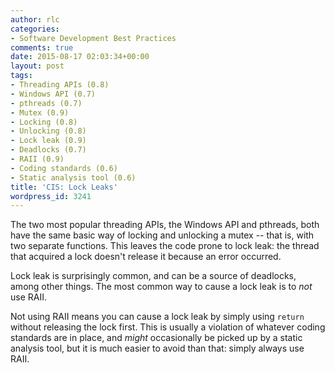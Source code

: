 ```yaml
---
author: rlc
categories:
- Software Development Best Practices
comments: true
date: 2015-08-17 02:03:34+00:00
layout: post
tags:
- Threading APIs (0.8)
- Windows API (0.7)
- pthreads (0.7)
- Mutex (0.9)
- Locking (0.8)
- Unlocking (0.8)
- Lock leak (0.9)
- Deadlocks (0.7)
- RAII (0.9)
- Coding standards (0.6)
- Static analysis tool (0.6)
title: 'CIS: Lock Leaks'
wordpress_id: 3241
---
```


The two most popular threading APIs, the Windows API and pthreads, both have the same basic way of locking and unlocking a mutex -- that is, with two separate functions. This leaves the code prone to lock leak: the thread that acquired a lock doesn't release it because an error occurred.

<!--more-->

Lock leak is surprisingly common, and can be a source of deadlocks, among other things. The most common way to cause a lock leak is to _not_ use RAII.

Not using RAII means you can cause a lock leak by simply using `return` without releasing the lock first. This is usually a violation of whatever coding standards are in place, and _might_ occasionally be picked up by a static analysis tool, but it is much easier to avoid than that: simply always use RAII.